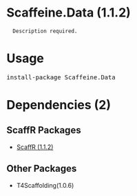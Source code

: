 ﻿Scaffeine.Data (1.1.2)
======

      Description required.
    
Usage
======
<pre>install-package Scaffeine.Data</pre>
Dependencies (2)
=====

ScaffR Packages
------
* [ScaffR (1.1.2)](https://github.com/wcpro/ScaffR/tree/master/src/ScaffR)

Other Packages
------
* T4Scaffolding(1.0.6)
